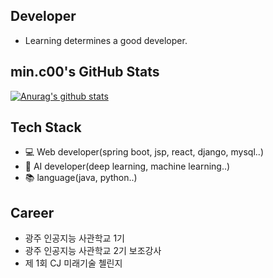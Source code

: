 ## Developer
- Learning determines a good developer. 

## min.c00's GitHub Stats
 [![Anurag's github stats](https://github-readme-stats.vercel.app/api?username=MinChangJeong)](https://github.com/anuraghazra/github-readme-stats)


## Tech Stack
 - 💻 Web developer(spring boot, jsp, react, django, mysql..)
 - 🧠 AI developer(deep learning, machine learning..)
 - 📚 language(java, python..)


 ## Career
 - 광주 인공지능 사관학교 1기 
 - 광주 인공지능 사관학교 2기 보조강사
 - 제 1회 CJ 미래기술 첼린지 
